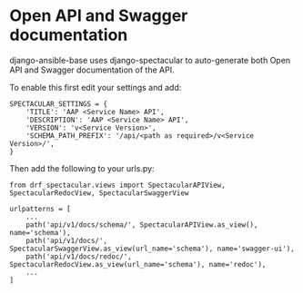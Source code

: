 # Open API and Swagger documentation

django-ansible-base uses django-spectacular to auto-generate both Open API and Swagger documentation of the API.

To enable this first edit your settings and add:
```
SPECTACULAR_SETTINGS = {
    'TITLE': 'AAP <Service Name> API',
    'DESCRIPTION': 'AAP <Service Name> API',
    'VERSION': 'v<Service Version>',
    'SCHEMA_PATH_PREFIX': '/api/<path as required>/v<Service Version>/',
}
```

Then add the following to your urls.py:
```
from drf_spectacular.views import SpectacularAPIView, SpectacularRedocView, SpectacularSwaggerView

urlpatterns = [
    ...
    path('api/v1/docs/schema/', SpectacularAPIView.as_view(), name='schema'),
    path('api/v1/docs/', SpectacularSwaggerView.as_view(url_name='schema'), name='swagger-ui'),
    path('api/v1/docs/redoc/', SpectacularRedocView.as_view(url_name='schema'), name='redoc'),   
    ...
]
```
